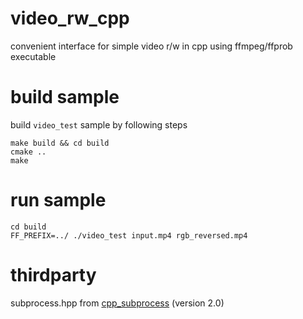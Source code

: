# video_rw_cpp
convenient interface for simple video r/w in cpp using ffmpeg/ffprob executable

# build sample
build ``video_test`` sample by following steps
```shell
make build && cd build
cmake ..
make
```

# run sample
```shell
cd build
FF_PREFIX=../ ./video_test input.mp4 rgb_reversed.mp4
```

# thirdparty
subprocess.hpp from [cpp_subprocess](https://github.com/arun11299/cpp-subprocess) (version 2.0)

